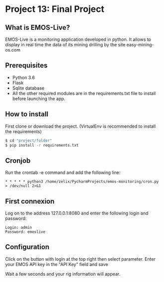 # Project 13: Final Project

## What is EMOS-Live?
EMOS-Live is a monitoring application developed in python.
It allows to display in real time the data of its mining drilling by the site easy-mining-os.com

## Prerequisites

- Python 3.6
- Flask
- Sqlite database
- All the other required modules are in the requirements.txt file to install before launching the app.


## How to install

First clone or download the project.
(VirtualEnv is recommended to install the requirements)
```bash
$ cd "project/folder"
$ pip install -r requirements.txt
```
## Cronjob
Run the crontab -e command and add the following line:
```
* * * * * python3 /home/zelix/PycharmProjects/emos-monitoring/cron.py > /dev/null 2>&1
```

## First connexion
Log on to the address 127.0.0.1:8080 and enter the following login and password:
```
Login: admin
Password: emoslive
```

## Configuration
Click on the button with login at the top right then select parameter.
Enter your EMOS API key in the "API Key" field and save

Wait a few seconds and your rig information will appear.
